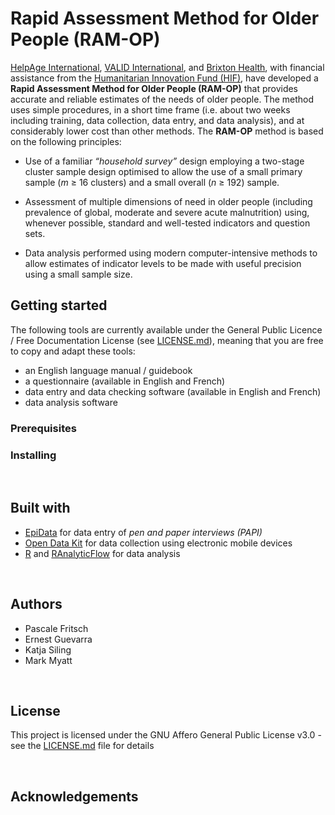 # Rapid Assessment Method for Older People (RAM-OP)

[HelpAge International](http://www.helpage.org), [VALID International](http://www.validinternational.org), and [Brixton Health](http://www.brixtonhealth.com), with financial assistance from the [Humanitarian Innovation Fund (HIF)](http://www.elrha.org/hif/home/), have developed a **Rapid Assessment Method for Older People (RAM-OP)** that provides accurate and reliable estimates of the needs of older people. The method uses simple procedures, in a short time frame (i.e. about two weeks including training, data collection, data entry, and data analysis), and at considerably lower cost than other methods. The **RAM-OP** method is based on the following principles:

* Use of a familiar *“household survey”* design employing a two-stage cluster sample design optimised to allow the use of a small primary sample (*m* ≥ 16 clusters) and a small overall (*n* ≥ 192) sample.

* Assessment of multiple dimensions of need in older people (including prevalence of global, moderate and severe acute malnutrition) using, whenever possible, standard and well-tested indicators and question sets.

* Data analysis performed using modern computer-intensive methods to allow estimates of indicator levels to be made with useful precision using a small sample size.

## Getting started

The following tools are currently available under the General Public Licence / Free Documentation License (see [LICENSE.md](https://github.com/ernestguevarra/ram-op/blob/master/LICENSE.md)), meaning that you are free to copy and adapt these tools:

* an English language manual / guidebook
* a questionnaire (available in English and French)
* data entry and data checking software (available in English and French)
* data analysis software

### Prerequisites

### Installing

&nbsp;
## Built with

* [EpiData](http://www.epidata.dk) for data entry of *pen and paper interviews (PAPI)*
* [Open Data Kit](https://opendatakit.org) for data collection using electronic mobile devices
* [R](https://www.r-project.org) and [RAnalyticFlow](http://r.analyticflow.com) for data analysis 

&nbsp;
## Authors

* Pascale Fritsch
* Ernest Guevarra
* Katja Siling
* Mark Myatt

&nbsp;
## License

This project is licensed under the GNU Affero General Public License v3.0 - see the [LICENSE.md](https://github.com/ernestguevarra/ram-op/blob/master/LICENSE.md) file for details

&nbsp;
## Acknowledgements

